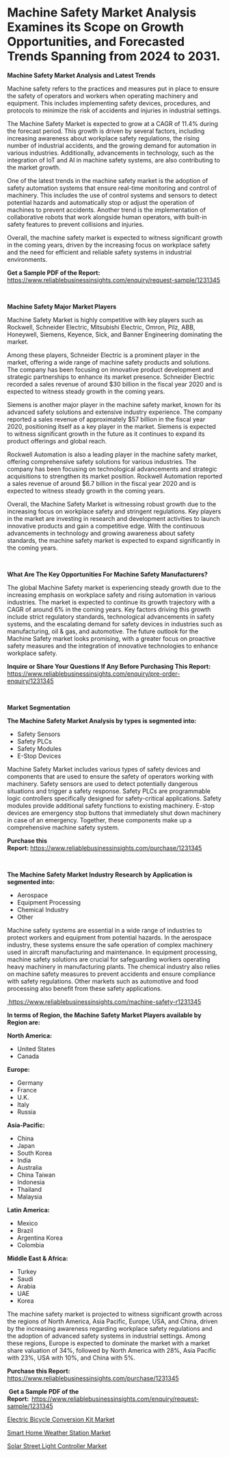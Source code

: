 <p><h1>Machine Safety Market Analysis Examines its Scope on Growth Opportunities, and Forecasted Trends Spanning from 2024 to 2031.</h1></p><p><strong>Machine Safety Market Analysis and Latest Trends</strong></p>
<p><p>Machine safety refers to the practices and measures put in place to ensure the safety of operators and workers when operating machinery and equipment. This includes implementing safety devices, procedures, and protocols to minimize the risk of accidents and injuries in industrial settings.</p><p>The Machine Safety Market is expected to grow at a CAGR of 11.4% during the forecast period. This growth is driven by several factors, including increasing awareness about workplace safety regulations, the rising number of industrial accidents, and the growing demand for automation in various industries. Additionally, advancements in technology, such as the integration of IoT and AI in machine safety systems, are also contributing to the market growth.</p><p>One of the latest trends in the machine safety market is the adoption of safety automation systems that ensure real-time monitoring and control of machinery. This includes the use of control systems and sensors to detect potential hazards and automatically stop or adjust the operation of machines to prevent accidents. Another trend is the implementation of collaborative robots that work alongside human operators, with built-in safety features to prevent collisions and injuries.</p><p>Overall, the machine safety market is expected to witness significant growth in the coming years, driven by the increasing focus on workplace safety and the need for efficient and reliable safety systems in industrial environments.</p></p>
<p><strong>Get a Sample PDF of the Report:&nbsp;</strong> <a href="https://www.reliablebusinessinsights.com/enquiry/request-sample/1231345">https://www.reliablebusinessinsights.com/enquiry/request-sample/1231345</a></p>
<p>&nbsp;</p>
<p><strong>Machine Safety Major Market Players</strong></p>
<p><p>Machine Safety Market is highly competitive with key players such as Rockwell, Schneider Electric, Mitsubishi Electric, Omron, Pilz, ABB, Honeywell, Siemens, Keyence, Sick, and Banner Engineering dominating the market. </p><p>Among these players, Schneider Electric is a prominent player in the market, offering a wide range of machine safety products and solutions. The company has been focusing on innovative product development and strategic partnerships to enhance its market presence. Schneider Electric recorded a sales revenue of around $30 billion in the fiscal year 2020 and is expected to witness steady growth in the coming years.</p><p>Siemens is another major player in the machine safety market, known for its advanced safety solutions and extensive industry experience. The company reported a sales revenue of approximately $57 billion in the fiscal year 2020, positioning itself as a key player in the market. Siemens is expected to witness significant growth in the future as it continues to expand its product offerings and global reach.</p><p>Rockwell Automation is also a leading player in the machine safety market, offering comprehensive safety solutions for various industries. The company has been focusing on technological advancements and strategic acquisitions to strengthen its market position. Rockwell Automation reported a sales revenue of around $6.7 billion in the fiscal year 2020 and is expected to witness steady growth in the coming years.</p><p>Overall, the Machine Safety Market is witnessing robust growth due to the increasing focus on workplace safety and stringent regulations. Key players in the market are investing in research and development activities to launch innovative products and gain a competitive edge. With the continuous advancements in technology and growing awareness about safety standards, the machine safety market is expected to expand significantly in the coming years.</p></p>
<p>&nbsp;</p>
<p><strong>What Are The Key Opportunities For Machine Safety Manufacturers?</strong></p>
<p><p>The global Machine Safety market is experiencing steady growth due to the increasing emphasis on workplace safety and rising automation in various industries. The market is expected to continue its growth trajectory with a CAGR of around 6% in the coming years. Key factors driving this growth include strict regulatory standards, technological advancements in safety systems, and the escalating demand for safety devices in industries such as manufacturing, oil & gas, and automotive. The future outlook for the Machine Safety market looks promising, with a greater focus on proactive safety measures and the integration of innovative technologies to enhance workplace safety.</p></p>
<p><strong>Inquire or Share Your Questions If Any Before Purchasing This Report:</strong> <a href="https://www.reliablebusinessinsights.com/enquiry/pre-order-enquiry/1231345">https://www.reliablebusinessinsights.com/enquiry/pre-order-enquiry/1231345</a></p>
<p>&nbsp;</p>
<p><strong>Market Segmentation</strong></p>
<p><strong>The Machine Safety Market Analysis by types is segmented into:</strong></p>
<p><ul><li>Safety Sensors</li><li>Safety PLCs</li><li>Safety Modules</li><li>E-Stop Devices</li></ul></p>
<p><p>Machine Safety Market includes various types of safety devices and components that are used to ensure the safety of operators working with machinery. Safety sensors are used to detect potentially dangerous situations and trigger a safety response. Safety PLCs are programmable logic controllers specifically designed for safety-critical applications. Safety modules provide additional safety functions to existing machinery. E-stop devices are emergency stop buttons that immediately shut down machinery in case of an emergency. Together, these components make up a comprehensive machine safety system.</p></p>
<p><strong>Purchase this Report:&nbsp;</strong><a href="https://www.reliablebusinessinsights.com/purchase/1231345">https://www.reliablebusinessinsights.com/purchase/1231345</a></p>
<p>&nbsp;</p>
<p><strong>The Machine Safety Market Industry Research by Application is segmented into:</strong></p>
<p><ul><li>Aerospace</li><li>Equipment Processing</li><li>Chemical Industry</li><li>Other</li></ul></p>
<p><p>Machine safety systems are essential in a wide range of industries to protect workers and equipment from potential hazards. In the aerospace industry, these systems ensure the safe operation of complex machinery used in aircraft manufacturing and maintenance. In equipment processing, machine safety solutions are crucial for safeguarding workers operating heavy machinery in manufacturing plants. The chemical industry also relies on machine safety measures to prevent accidents and ensure compliance with safety regulations. Other markets such as automotive and food processing also benefit from these safety applications.</p></p>
<p><a href="https://www.reliablebusinessinsights.com/machine-safety-r1231345">&nbsp;https://www.reliablebusinessinsights.com/machine-safety-r1231345</a></p>
<p><strong>In terms of Region, the Machine Safety Market Players available by Region are:</strong></p>
<p>
    <p> <strong> North America: </strong>
        <ul>
            <li>United States</li>
            <li>Canada</li>
        </ul>
        </p> 
    <p> <strong> Europe: </strong>
        <ul>
            <li>Germany</li>
            <li>France</li>
            <li>U.K.</li>
            <li>Italy</li>
            <li>Russia</li>
        </ul>
        </p> 
    <p> <strong> Asia-Pacific: </strong>
        <ul>
            <li>China</li>
            <li>Japan</li>
            <li>South Korea</li>
            <li>India</li>
            <li>Australia</li>
            <li>China Taiwan</li>
            <li>Indonesia</li>
            <li>Thailand</li>
            <li>Malaysia</li>
        </ul>
        </p> 
    <p> <strong> Latin America: </strong>
        <ul>
            <li>Mexico</li>
            <li>Brazil</li>
            <li>Argentina Korea</li>
            <li>Colombia</li>
        </ul>
        </p> 
    <p> <strong> Middle East & Africa: </strong>
        <ul>
            <li>Turkey</li>
            <li>Saudi</li>
            <li>Arabia</li>
            <li>UAE</li>
            <li>Korea</li>
        </ul>
    </p>
    </p>
<p><p>The machine safety market is projected to witness significant growth across the regions of North America, Asia Pacific, Europe, USA, and China, driven by the increasing awareness regarding workplace safety regulations and the adoption of advanced safety systems in industrial settings. Among these regions, Europe is expected to dominate the market with a market share valuation of 34%, followed by North America with 28%, Asia Pacific with 23%, USA with 10%, and China with 5%.</p></p>
<p><strong>Purchase this Report: </strong><a href="https://www.reliablebusinessinsights.com/purchase/1231345">https://www.reliablebusinessinsights.com/purchase/1231345</a></p>
<p>&nbsp;<strong>Get a Sample PDF of the Report:&nbsp;&nbsp;</strong><a href="https://www.reliablebusinessinsights.com/enquiry/request-sample/1231345">https://www.reliablebusinessinsights.com/enquiry/request-sample/1231345</a></p>
<p><strong></strong></p>
<p><p><a href="https://github.com/JennyferFeil2023/Market-Research-Report-List-1/blob/main/electric-bicycle-conversion-kit-market.md">Electric Bicycle Conversion Kit Market</a></p><p><a href="https://github.com/amirvaghari/Market-Research-Report-List-1/blob/main/smart-home-weather-station-market.md">Smart Home Weather Station Market</a></p><p><a href="https://github.com/janetchuadff364/Market-Research-Report-List-1/blob/main/solar-street-light-controller-market.md">Solar Street Light Controller Market</a></p></p>